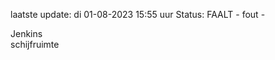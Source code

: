 laatste update: 
di 01-08-2023 15:55   uur 
Status: FAALT - fout - 
<div class="service R">Jenkins</div><div class="service Y">schijfruimte</div>